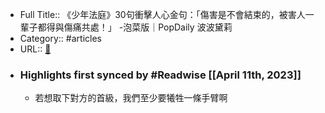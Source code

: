 - Full Title:: 《少年法庭》30句衝擊人心金句：「傷害是不會結束的，被害人一輩子都得與傷痛共處！」 -泡菜版｜PopDaily 波波黛莉
- Category:: #articles
- URL:: [🔗](https://www.popdaily.com.tw/forum/korea/1237051)
- ### Highlights first synced by #Readwise [[April 11th, 2023]]
    - 若想取下對方的首級，我們至少要犧牲一條手臂啊

